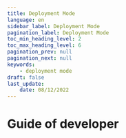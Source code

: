 ```yaml
---
title: Deployment Mode
language: en
sidebar_label: Deployment Mode
pagination_label: Deployment Mode
toc_min_heading_level: 2
toc_max_heading_level: 6
pagination_prev: null
pagination_next: null
keywords:
    - deployment mode
draft: false
last_update:
    date: 08/12/2022
---
```

# Guide of developer
